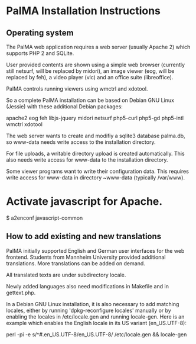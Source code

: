 PalMA Installation Instructions
===============================

Operating system
----------------

The PalMA web application requires a web server (usually Apache 2) which
supports PHP 2 and SQLite.

User provided contents are shown using a simple web browser (currently still
netsurf, will be replaced by midori), an image viewer (eog, will be replaced
by feh), a video player (vlc) and an office suite (libreoffice).

PalMA controls running viewers using wmctrl and xdotool.

So a complete PalMA installation can be based on Debian GNU Linux (Jessie)
with these additional Debian packages:

apache2 eog feh libjs-jquery midori netsurf
php5-curl php5-gd php5-intl wmctrl xdotool

The web server wants to create and modifiy a sqlite3 database palma.db,
so www-data needs write access to the installation directory.

For file uploads, a writable directory upload is created automatically.
This also needs write access for www-data to the installation directory.

Some viewer programs want to write their configuration data. This requires
write access for www-data in directory ~www-data (typically /var/www).


 # Activate javascript for Apache.
 $ a2enconf javascript-common



How to add existing and new translations
----------------------------------------

PalMA initially supported English and German user interfaces for the web frontend.
Students from Mannheim University provided additional translations. More translations
can be added on demand.

All translated texts are under subdirectory locale.

Newly added languages also need modifications in Makefile and in gettext.php.

In a Debian GNU Linux installation, it is also necessary to add matching locales,
either by running 'dpkg-reconfigure locales' manually or by enabling the locales
in /etc/locale.gen and running locale-gen. Here is an example which enables
the English locale in its US variant (en_US.UTF-8):

perl -pi -e s/^#.en_US.UTF-8/en_US.UTF-8/ /etc/locale.gen && locale-gen
